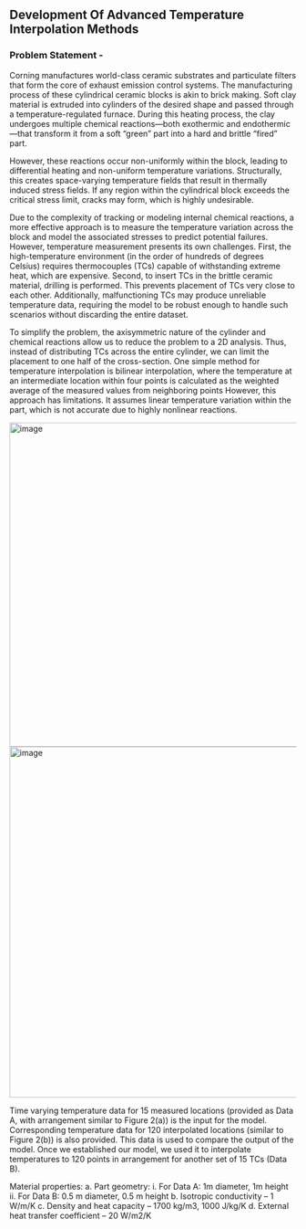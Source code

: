 ## Development Of Advanced Temperature Interpolation Methods

### Problem Statement - 
Corning manufactures world-class ceramic substrates and particulate filters that form the core of exhaust emission control systems. The manufacturing process of these cylindrical ceramic blocks is akin to brick making. Soft clay material is extruded into cylinders of the desired shape and passed through a temperature-regulated furnace. During this heating process, the clay undergoes multiple chemical reactions—both exothermic and endothermic—that transform it from a soft “green” part into a hard and brittle “fired” part. 

However, these reactions occur non-uniformly within the block, leading to differential heating and non-uniform temperature variations. Structurally, this creates space-varying temperature fields that result in thermally induced stress fields. If any region within the cylindrical block exceeds the critical stress limit, cracks may form, which is highly undesirable. 

Due to the complexity of tracking or modeling internal chemical reactions, a more effective approach is to measure the temperature variation across the block and model the associated stresses to predict potential failures. However, temperature measurement presents its own challenges. First, the high-temperature environment (in the order of hundreds of degrees Celsius) requires thermocouples (TCs) capable of withstanding extreme heat, which are expensive. Second, to insert TCs in the brittle ceramic material, drilling is performed. This prevents placement of TCs very close to each other. Additionally, malfunctioning TCs may produce unreliable temperature data, requiring the model to be robust enough to handle such scenarios without discarding the entire dataset.  

To simplify the problem, the axisymmetric nature of the cylinder and chemical reactions allow us to reduce the problem to a 2D analysis. Thus, instead of distributing TCs across the entire cylinder, we can limit the placement to one half of the cross-section.
One simple method for temperature interpolation is bilinear interpolation, where the temperature at an intermediate location within four points is calculated as the weighted average of the measured values from neighboring points However, this approach has limitations. It assumes linear temperature variation within the part, which is not accurate due to highly nonlinear reactions.

<img width="838" height="568" alt="image" src="https://github.com/user-attachments/assets/6f962b27-2ae0-4f38-9fa6-8c3739448beb" />

<img width="1319" height="615" alt="image" src="https://github.com/user-attachments/assets/72c79879-149f-4876-9232-0e05dd3b6447" />

Time varying temperature data for 15 measured locations (provided as Data A, with arrangement similar to Figure 2(a)) is the input for the model. Corresponding temperature data for 120 interpolated locations (similar to Figure 2(b)) is also provided. This data is used to compare the output of the model. Once we established our model, we used it to interpolate temperatures to 120 points in arrangement for another set of 15 TCs (Data B). 

Material properties: 
a. Part geometry: 
i. For Data A: 1m diameter, 1m height  
ii. For Data B: 0.5 m diameter, 0.5 m height 
b. Isotropic conductivity – 1 W/m/K 
c. Density and heat capacity – 1700 kg/m3, 1000 J/kg/K 
d. External heat transfer coefficient – 20 W/m2/K
